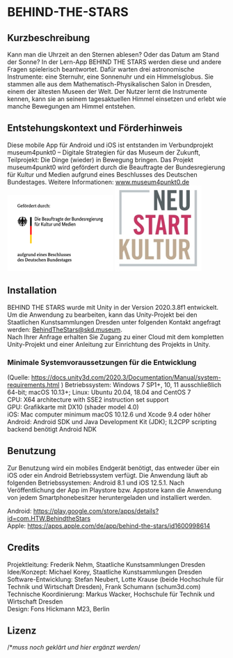 # BEHIND-THE-STARS

## Kurzbeschreibung
Kann man die Uhrzeit an den Sternen ablesen? Oder das Datum am Stand der Sonne? In der Lern-App BEHIND THE STARS werden diese und andere Fragen spielerisch beantwortet. Dafür warten drei astronomische Instrumente: eine Sternuhr, eine Sonnenuhr und ein Himmelsglobus. Sie stammen alle aus dem Mathematisch-Physikalischen Salon in Dresden, einem der ältesten Museen der Welt. Der Nutzer lernt die Instrumente kennen, kann sie an seinem tagesaktuellen Himmel einsetzen und erlebt wie manche Bewegungen am Himmel entstehen.

## Entstehungskontext und Förderhinweis
Diese mobile App für Android und iOS ist entstanden im Verbundprojekt museum4punkt0 – Digitale Strategien für das Museum der Zukunft, Teilprojekt: Die Dinge (wieder) in Bewegung bringen. Das Projekt museum4punkt0 wird gefördert durch die Beauftragte der Bundesregierung für Kultur und Medien aufgrund eines Beschlusses des Deutschen Bundestages. Weitere Informationen: www.museum4punkt0.de
![BKM-Logo](https://github.com/museum4punkt0/Object-by-Object/blob/77bba25aa5a7f9948d4fd6f0b59f5bfb56ae89e2/04%20Logos/BKM_Fz_2017_Web_de.gif)
![NeustartKultur](https://github.com/museum4punkt0/Object-by-Object/blob/22f4e86d4d213c87afdba45454bf62f4253cada1/04%20Logos/BKM_Neustart_Kultur_Wortmarke_pos_RGB_RZ_web.jpg)

## Installation  
BEHIND THE STARS wurde mit Unity in der Version 2020.3.8f1 entwickelt. Um die Anwendung zu bearbeiten, kann das Unity-Projekt bei den Staatlichen Kunstsammlungen Dresden unter folgenden Kontakt angefragt werden: BehindTheStars@skd.museum.</br>
Nach Ihrer Anfrage erhalten Sie Zugang zu einer Cloud mit dem kompletten Unity-Projekt und einer Anleitung zur Einrichtung des Projekts in Unity.

### Minimale Systemvoraussetzungen für die Entwicklung
(Quelle: https://docs.unity3d.com/2020.3/Documentation/Manual/system-requirements.html )
Betriebssystem: Windows 7 SP1+, 10, 11 ausschließlich 64-bit; macOS 10.13+; Linux: Ubuntu 20.04, 18.04 and CentOS 7</br>
CPU: X64 architecture with SSE2 instruction set support</br>
GPU: Grafikkarte mit DX10 (shader model 4.0)</br>
iOS: Mac computer minimum macOS 10.12.6 und Xcode 9.4 oder höher</br>
Android: Android SDK und Java Development Kit (JDK); IL2CPP scripting backend benötigt Android NDK</br>

## Benutzung
Zur Benutzung wird ein mobiles Endgerät benötigt, das entweder über ein iOS oder ein Android Betriebssystem verfügt. Die Anwendung läuft ab folgenden Betriebssystemen: Android 8.1 und iOS 12.5.1. Nach Veröffentlichung der App im Playstore bzw. Appstore kann die Anwendung von jedem Smartphonebesitzer heruntergeladen und installiert werden.

Android: https://play.google.com/store/apps/details?id=com.HTW.BehindtheStars</br>
Apple: https://apps.apple.com/de/app/behind-the-stars/id1600998614

## Credits
Projektleitung: Frederik Nehm, Staatliche Kunstsammlungen Dresden </br>
Idee/Konzept: Michael Korey, Staatliche Kunstsammlungen Dresden</br>
Software-Entwicklung: Stefan Neubert, Lotte Krause (beide Hochschule für Technik und Wirtschaft Dresden), Frank Schumann (schum3d.com)</br>
Technische Koordinierung: Markus Wacker, Hochschule für Technik und Wirtschaft Dresden</br>
Design: Fons Hickmann M23, Berlin

## Lizenz
/**muss noch geklärt und hier ergänzt werden*/
